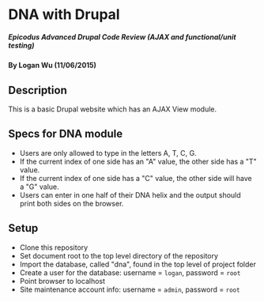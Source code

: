 # DNA with Drupal

##### Epicodus Advanced Drupal Code Review (AJAX and functional/unit testing)

#### By Logan Wu (11/06/2015)

## Description

This is a basic Drupal website which has an AJAX View module.

## Specs for DNA module
* Users are only allowed to type in the letters A, T, C, G.
* If the current index of one side has an "A" value, the other side has a "T" value.
* If the current index of one side has a "C" value, the other side will have a "G" value.
* Users can enter in one half of their DNA helix and the output should print both sides on the browser.

## Setup

* Clone this repository
* Set document root to the top level directory of the repository
* Import the database, called "dna", found in the top level of project folder
* Create a user for the database: username = ```logan```, password = ```root```
* Point browser to localhost
* Site maintenance account info: username = ```admin```, password = ```root```
